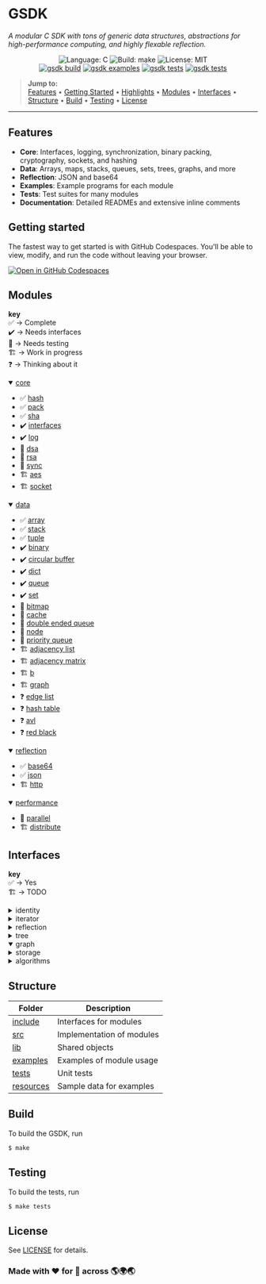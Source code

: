 # GSDK

*A modular C SDK with tons of generic data structures, abstractions for high-performance computing, and highly flexable reflection.*

<p align="center">
    <img src="https://img.shields.io/badge/language-C-blue.svg" alt="Language: C">
    <img src="https://img.shields.io/badge/build-make-green.svg" alt="Build: make">
    <img src="https://img.shields.io/badge/license-MIT-lightgrey.svg" alt="License: MIT">
    <br>
    <a href="https://github.com/Jacob-C-Smith/gsdk/actions/workflows/gsdk-build.yml"><img src="https://github.com/Jacob-C-Smith/gsdk/actions/workflows/gsdk-build.yml/badge.svg" alt="gsdk build" ></a>
    <a href="https://github.com/Jacob-C-Smith/gsdk/actions/workflows/gsdk-examples.yml"><img src="https://github.com/Jacob-C-Smith/gsdk/actions/workflows/gsdk-examples.yml/badge.svg" alt="gsdk examples" ></a>
    <a href="https://github.com/Jacob-C-Smith/gsdk/actions/workflows/gsdk-tests.yml"><img src="https://github.com/Jacob-C-Smith/gsdk/actions/workflows/gsdk-tests.yml/badge.svg" alt="gsdk tests" ></a>
    <a href="https://github.com/Jacob-C-Smith/gsdk/actions/workflows/gsdk-utilities.yml"><img src="https://github.com/Jacob-C-Smith/gsdk/actions/workflows/gsdk-utilities.yml/badge.svg" alt="gsdk tests" ></a>
</p>

> **Jump to:**  
> [Features](#features) • [Getting Started](#getting-started) • [Highlights](#highlights) • [Modules](#modules) • [Interfaces](#interfaces) • [Structure](#structure) • [Build](#build) • [Testing](#testing) • [License](#license)

---

## Features
- **Core**: Interfaces, logging, synchronization, binary packing, cryptography, sockets, and hashing
- **Data**: Arrays, maps, stacks, queues, sets, trees, graphs, and more
- **Reflection**: JSON and base64 
- **Examples**: Example programs for each module
- **Tests**: Test suites for many modules
- **Documentation**: Detailed READMEs and extensive inline comments

## Getting started
The fastest way to get started is with GitHub Codespaces. You'll be able to view, modify, and run the code without leaving your browser.

<a href="https://codespaces.new/Jacob-C-Smith/gsdk?quickstart=1"><img src="https://github.com/codespaces/badge.svg" alt="Open in GitHub Codespaces"></a>

## Modules

<b>key</b><br>
✅ → Complete<br>
✔️ → Needs interfaces<br>
🧪 → Needs testing<br>
🏗️ → Work in progress<br>
❓ → Thinking about it
<details open>
    <summary><a href="documentation/md/core.md">core</a></summary>
    <ul>
        <li>✅ <a href="./documentation/md/core/hash.md">hash</a></li>
        <li>✅ <a href="./documentation/md/core/pack.md">pack</a></li>
        <li>✅ <a href="./documentation/md/core/sha.md">sha</a></li>
        <li>✔️ <a href="./documentation/md/core/interfaces.md">interfaces</a></li>
        <li>✔️ <a href="./documentation/md/core/log.md">log</a></li>
        <li>🧪 <a href="./documentation/md/core/dsa.md">dsa</a></li>
        <li>🧪 <a href="./documentation/md/core/rsa.md">rsa</a></li>
        <li>🧪 <a href="./documentation/md/core/sync.md">sync</a></li>
        <li>🏗️ <a href="./documentation/md/core/aes.md">aes</a></li>
        <li>🏗️ <a href="./documentation/md/core/socket.md">socket</a></li>
    </ul>
</details>

<details open>
    <summary><a href="documentation/md/data.md">data</a></summary>
    <ul>
        <li>✅ <a href="./documentation/md/data/array.md">array</a></li>
        <li>✅ <a href="./documentation/md/data/stack.md">stack</a></li>
        <li>✅ <a href="./documentation/md/data/tuple.md">tuple</a></li>
        <li>✔️ <a href="./documentation/md/data/tree.md">binary</a></li>
        <li>✔️ <a href="./documentation/md/data/circular_buffer.md">circular buffer</a></li>
        <li>✔️ <a href="./documentation/md/data/dict.md">dict</a></li>
        <li>✔️ <a href="./documentation/md/data/queue.md">queue</a></li>
        <li>✔️ <a href="./documentation/md/data/set.md">set</a></li>
        <li>🧪 <a href="./documentation/md/data/bitmap.md">bitmap</a></li>
        <li>🧪 <a href="#">cache</a></li>
        <li>🧪 <a href="./documentation/md/data/double_queue.md">double ended queue</a></li>
        <li>🧪 <a href="./documentation/md/data/node.md">node</a></li>
        <li>🧪 <a href="./documentation/md/data/priority_queue.md">priority queue</a></li>
        <li>🏗️ <a href="#">adjacency list</a></li>
        <li>🏗️ <a href="#">adjacency matrix</a></li>
        <li>🏗️ <a href="./documentation/md/data/b.md">b</a></li>
        <li>🏗️ <a href="./documentation/md/data/graph.md">graph</a></li>
        <li>❓ <a href="#">edge list</a></li>
        <li>❓ <a href="#">hash table</a></li>
        <li>❓ <a href="#">avl</a></li>
        <li>❓ <a href="#">red black</a></li>
    </ul>
</details>

<details open>
    <summary><a href="documentation/md/reflection.md">reflection</a></summary>
    <ul>
        <li>✅ <a href="./documentation/md/reflection/base64.md">base64</a></li>
        <li>✅ <a href="./documentation/md/reflection/json.md">json</a></li>
        <li>🏗️ <a href="./documentation/md/reflection/http.md">http</a></li>
    </ul>
</details>

<details open>
    <summary><a href="documentation/md/performance.md">performance</a></summary>
    <ul>
        <li>🧪 <a href="./doocumentation/performance/parallel.md">parallel</a></li>
        <li>🏗️ <a href="./doocumentation/performance/distribute.md">distribute</a></li>
    </ul>
</details>

## Interfaces

<b>key</b><br>
✅ → Yes<br>
🏗️ → TODO<br>

<details>
    <summary>identity</summary>
    
|                   | `array` | `avl` | `b`   | `binary` | `cache` | `dict` | `graph` | `hash table` | `node` | `priority queue` | `red black` | `set` | `tree` |
|-------------------|---------|-------|-------|----------|---------|--------|---------|--------------|--------|------------------|-------------|-------|--------|
| `equality`        | ✅      | ✅    | ✅    | ✅       | ✅      |        |         | ✅           |        | ✅               | ✅         | ✅    | ✅     |
| `comparator`      | ✅      | ✅    | ✅    | ✅       |         | ✅     |         |              |        | ✅               | ✅         | ✅    | ✅     |
| `key_accessor`    |         | ✅    | ✅    | ✅       | ✅      | ✅     | ✅      | ✅           | ✅     | ✅               | ✅         | 🏗️    | ✅     |
</details>

<details>
    <summary>iterator</summary>

|                   | `array` | `bitmap` | `cache` | `circular buffer` | `dict` | `double queue` | `hash table` | `priority queue` | `queue` | `set` | `stack` | `tuple` |
|-------------------|---------|----------|---------|-------------------|--------|----------------|--------------|------------------|---------|-------|---------|---------|
| `fori`            | ✅      | 🏗️       | ✅      | 🏗️                | ✅     | ✅             |             | ✅               | ✅      |       | ✅      | ✅      |
| `foreach`         | ✅      |          | ✅      | 🏗️                | ✅     | ✅             | ✅          | ✅               | ✅      | ✅    | ✅      | ✅      |
| `map`             | ✅      |          | ✅      | 🏗️                | 🏗️     | 🏗️             | 🏗️          | 🏗️               | 🏗️      | 🏗️    | 🏗️      |         |

</details>

<details>
    <summary>reflection</summary>

|                   | `array` | `bitmap` | `cache` | `circular buffer` | `dict` | `double queue` | `graph` | `hash table` | `node` | `priority queue` | `queue` | `set` | `stack` | `tree` | `tuple` |
|-------------------|---------|----------|---------|-------------------|--------|----------------|---------|--------------|--------|------------------|---------|-------|---------|--------|---------|
| `pack`            | ✅      | ✅       | ✅      | 🏗️                | ✅     | 🏗️             | 🏗️      | 🏗️          | 🏗️     | 🏗️               | 🏗️      | 🏗️    | ✅      | 🏗️     | ✅      |
| `unpack`          | ✅      | ✅       | ✅      | 🏗️                | ✅     | 🏗️             | 🏗️      | 🏗️          | 🏗️     | 🏗️               | 🏗️      | 🏗️    | ✅      | 🏗️     | ✅      | 
| `hash64`          | ✅      | 🏗️       | 🏗️      | 🏗️                | 🏗️     | 🏗️             | 🏗️      | 🏗️           | 🏗️     | 🏗️               | 🏗️      | 🏗️   | ✅      | 🏗️     | ✅      |
</details>

<details>
    <summary>tree</summary>

|                   | `avl` | `b` | `binary` | `red black` |
|-------------------|-------|-----|----------|-------------|
| `search`          | 🏗️    | 🏗️  | ✅       | 🏗️          |
| `insert`          | 🏗️    | 🏗️  | ✅       | 🏗️          |
| `remove`          | 🏗️    | 🏗️  | ✅       | 🏗️          |
| `pre-order`       | 🏗️    | 🏗️  | ✅       | 🏗️          |
| `in-order`        | 🏗️    | 🏗️  | ✅       | 🏗️          |
| `post-order`      | 🏗️    | 🏗️  | ✅       | 🏗️          |

</details>

<details open>
    <summary>graph</summary>
<details>
    <summary> storage</summary>

|                   | `adjacency list` | `adjacency matrix` | `edge list` |
|-------------------|------------------|--------------------|-------------|
| `add vertex`      | ✅               | ✅                  | 🏗️          |
| `remove vertex`   | ✅               | ✅                  | 🏗️          |
| `add vertex`      | ✅               | ✅                  | 🏗️          |
| `remove vertex`   | ✅               | ✅                  | 🏗️          |
| `adjacent`        | ✅               | ✅                  | 🏗️          |

</details>
<details>
    <summary> algorithms</summary>

|                               | `unweighted undirected` | `weighted undirected` | `unweighted directed` | `weighted directed` |
|-------------------------------|-------------------------|-----------------------|-----------------------|---------------------|
| `flow`                        |                         |                       |                       | 🏗️                  |
| `graph coloring`              |                         |                       | 🏗️                    | 🏗️                  |
| `sort`                        |                         |                       | 🏗️                    | 🏗️                  |
| `minimum spanning tree`       | 🏗️                      | 🏗️                    |                       |                     |
| `transitive closure`          | 🏗️                      | 🏗️                    |                       |                     |
| `all pairs shortest paths`    | 🏗️                      | 🏗️                    | 🏗️                    | 🏗️                  |
| `search`                      | 🏗️                      | 🏗️                    | 🏗️                    | 🏗️                  |
| `single source shortest path` | 🏗️                      | 🏗️                    | 🏗️                    | 🏗️                  |
| `cycle detection`             | 🏗️                      | 🏗️                    | 🏗️                    | 🏗️                  |

</details>
</details>

## Structure

| Folder                      | Description                        |
| --------------------------- | ---------------------------------- |
| [include](./include/)       | Interfaces for modules             |
| [src](./src)                | Implementation of modules          |
| [lib](./build/lib/)         | Shared objects                     |
| [examples](./src/examples/) | Examples of module usage           |
| [tests](./src/test/)        | Unit tests                         |
| [resources](./resources/)   | Sample data for examples           |

## Build
To build the GSDK, run
```bash
$ make
```

## Testing
To build the tests, run
```bash
$ make tests
```
## License

See [LICENSE](./LICENSE) for details.

### Made with ❤️ for 👥 across 🌎🌍🌏
 